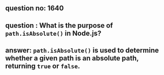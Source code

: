 
      
## question no: 1640

## question : What is the purpose of `path.isAbsolute()` in Node.js?

## answer: `path.isAbsolute()` is used to determine whether a given path is an absolute path, returning `true` or `false`.
      